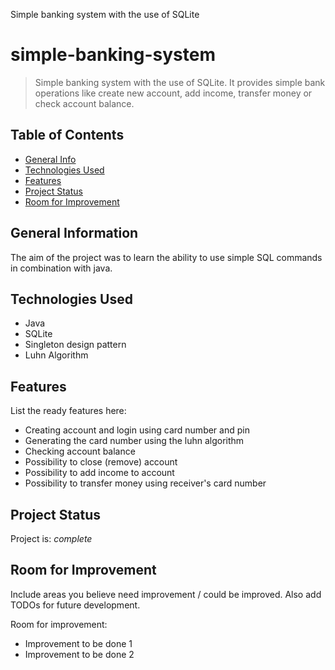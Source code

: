 Simple banking system with the use of SQLite
# simple-banking-system
> Simple banking system with the use of SQLite. It provides simple bank operations like create new account, add income, transfer money or check account balance.

## Table of Contents
* [General Info](#general-information)
* [Technologies Used](#technologies-used)
* [Features](#features)
* [Project Status](#project-status)
* [Room for Improvement](#room-for-improvement)
<!-- * [License](#license) -->


## General Information
The aim of the project was to learn the ability to use simple SQL commands in combination with java.


## Technologies Used
- Java
- SQLite
- Singleton design pattern
- Luhn Algorithm


## Features
List the ready features here:
- Creating account and login using card number and pin
- Generating the card number using the luhn algorithm
- Checking account balance
- Possibility to close (remove) account
- Possibility to add income to account
- Possibility to transfer money using receiver's card number


## Project Status
Project is: _complete_


## Room for Improvement
Include areas you believe need improvement / could be improved. Also add TODOs for future development.

Room for improvement:
- Improvement to be done 1
- Improvement to be done 2
